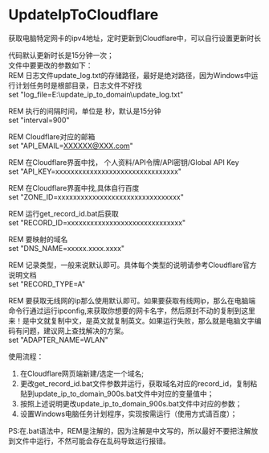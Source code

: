# UpdateIpToCloudflare
获取电脑特定网卡的ipv4地址，定时更新到Cloudflare中，可以自行设置更新时长

代码默认更新时长是15分钟一次；  
文件中要更改的参数如下：  
REM 日志文件update_log.txt的存储路径，最好是绝对路径，因为Windows中运行计划任务时是根部目录，日志文件不好找  
set "log_file=E:\update_ip_to_domain\update_log.txt"       
  
REM 执行的间隔时间，单位是 秒，默认是15分钟  
set "interval=900"          
  
REM Cloudflare对应的邮箱  
set "API_EMAIL=XXXXXX@XXX.com"         
  
REM 在Cloudflare界面中找，  个人资料/API令牌/API密钥/Global API Key  
set "API_KEY=xxxxxxxxxxxxxxxxxxxxxxxxxxxxxxxx"     
  
REM 在Cloudflare界面中找,具体自行百度  
set "ZONE_ID=xxxxxxxxxxxxxxxxxxxxxxxxxxxxxxxx"    
  
REM 运行get_record_id.bat后获取   
set "RECORD_ID=xxxxxxxxxxxxxxxxxxxxxxxxxxxxxx"      
  
REM 要映射的域名     
set "DNS_NAME=xxxxx.xxxx.xxxx"        
  
REM 记录类型，一般来说默认即可。具体每个类型的说明请参考Cloudflare官方说明文档      
set "RECORD_TYPE=A"            
  
REM 要获取无线网的ip那么使用默认即可。如果要获取有线网ip，那么在电脑端命令行通过运行ipconfig,来获取你想要的网卡名字，然后原封不动的复制到这里来！是中文就复制中文，是英文就复制英文。如果运行失败，那么就是电脑文字编码有问题，建议网上查找解决的方案。     
set "ADAPTER_NAME=WLAN"         
  
使用流程：
1. 在Cloudflare网页端新建/选定一个域名;
2. 更改get_record_id.bat文件参数并运行，获取域名对应的record_id，复制粘贴到update_ip_to_domain_900s.bat文件中对应的变量值中；
3. 按照上述说明更改update_ip_to_domain_900s.bat文件中对应的参数；
4. 设置Windows电脑任务计划程序，实现按需运行（使用方式请百度）；

PS:在.bat语法中，REM是注解的，因为注解是中文写的，所以最好不要把注解放到文件中运行，不然可能会存在乱码导致运行报错。
